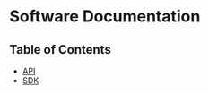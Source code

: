 # Software Documentation

## Table of Contents

- [API](https://github.com/Nextiles/documentation/tree/master/software/api/README.md)
- [SDK](https://github.com/Nextiles/documentation/tree/master/software/sdk/README.md)
